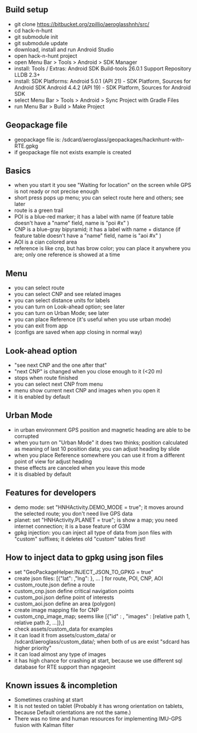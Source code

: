## Build setup ##
* git clone https://bitbucket.org/zpillio/aeroglasshnh/src/
* cd hack-n-hunt
* git submodule init
* git submodule update
* download, install and run Android Studio
* open hack-n-hunt project
* open Menu Bar > Tools > Android > SDK Manager
* install: Tools / Extras:
    Android SDK Build-tools 26.0.1
    Support Repository
    LLDB 2.3+
* install: SDK Platforms:
    Android 5.0.1 (API 21) - SDK Platform, Sources for Android SDK
    Android 4.4.2 (API 19) - SDK Platform, Sources for Android SDK
* select Menu Bar > Tools > Android > Sync Project with Gradle Files
* run Menu Bar > Build > Make Project

## Geopackage file ##
* geopackage file is: /sdcard/aeroglass/geopackages/hacknhunt-with-RTE.gpkg
* if geopackage file not exists example is created

## Basics ##
* when you start it you see "Waiting for location" on the screen while GPS is not ready or not precise enough
* short press pops up menu; you can select route here and others; see later
* route is a green trail
* POI is a blue-red marker; it has a label with name (if feature table doesn't have a "name" field, name is "poi #x" )
* CNP is a blue-gray bipyramid; it has a label with name + distance (if feature table doesn't have a "name" field, name is "aoi #x" )
* AOI is a cian colored area
* reference is like cnp, but has brow color; you can place it anywhere you are; only one reference is showed at a time

## Menu ##
* you can select route
* you can select CNP and see related images
* you can select distance units for labels
* you can turn on Look-ahead option; see later
* you can turn on Urban Mode; see later
* you can place Reference (it's useful when you use urban mode)
* you can exit from app
* (configs are saved when app closing in normal way)

## Look-ahead option ##
* "see next CNP and the one after that"
* "next CNP" is changed when you close enough to it (<20 m)
* stops when route finished
* you can select next CNP from menu
* menu show current next CNP and images when you open it
* it is enabled by default

## Urban Mode ##
* in urban environment GPS position and magnetic heading are able to be corrupted
* when you turn on "Urban Mode" it does two thinks; position calculated as meaning of last 10 position data; you can adjust heading by slide
* when you place Reference somewhere you can use it from a different point of view for adjust heading
* these effects are canceled when you leave this mode
* it is disabled by default

## Features for developers ##
* demo mode: set "HNHActivity.DEMO_MODE = true"; it moves around the selected route; you don't need live GPS data
* planet: set "HNHActivity.PLANET = true"; is show a map; you need internet connection; it is a base feature of G3M
* gpkg injection: you can inject all type of data from json files with "custom" suffixes; it deletes old "custom" tables first!

## How to inject data to gpkg using json files ##
* set "GeoPackageHelper.INJECT_JSON_TO_GPKG = true"
* create json files: [{"lat": ,"lng": }, ... ] for route, POI, CNP, AOI
* custom_route.json define a route
* custom_cnp.json define critical navigation points
* custom_poi.json define point of interests
* custom_aoi.json define an area (polygon)
* create image mapping file for CNP
* custom_cnp_image_map; seems like [{"id" : , "images" : [relative path 1, relative path 2, ...]},]
* check assets/custom_data for examples
* it can load it from assets/custom_data/ or /sdcard/aeroglass/custom_data/; when both of us are exist "sdcard has higher priority"
* it can load almost any type of images
* it has high chance for crashing at start, because we use different sql database for RTE support than ngageoint

## Known issues & incompletion ##
* Sometimes crashing at start
* It is not tested on tablet (Probably it has wrong orientation on tablets, because Default orientations are not the same.)
* There was no time and human resources for implementing IMU-GPS fusion with Kalman filter